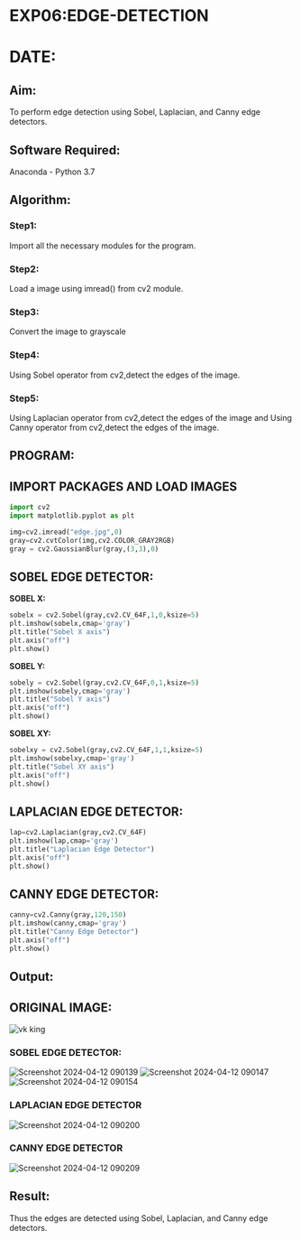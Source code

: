 # EXP06:EDGE-DETECTION
# DATE:
## Aim:
To perform edge detection using Sobel, Laplacian, and Canny edge detectors.

## Software Required:
Anaconda - Python 3.7

## Algorithm:
### Step1:
Import all the necessary modules for the program.

### Step2:
Load a image using imread() from cv2 module.

### Step3:
Convert the image to grayscale

### Step4:
Using Sobel operator from cv2,detect the edges of the image.

### Step5:

Using Laplacian operator from cv2,detect the edges of the image and Using Canny operator from cv2,detect the edges of the image.

## PROGRAM:
## IMPORT PACKAGES AND LOAD IMAGES
  ```python
import cv2
import matplotlib.pyplot as plt

img=cv2.imread("edge.jpg",0)
gray=cv2.cvtColor(img,cv2.COLOR_GRAY2RGB)
gray = cv2.GaussianBlur(gray,(3,3),0)
```
## SOBEL EDGE DETECTOR:
**SOBEL X:**
  ```python
  sobelx = cv2.Sobel(gray,cv2.CV_64F,1,0,ksize=5)
plt.imshow(sobelx,cmap='gray')
plt.title("Sobel X axis")
plt.axis("off")
plt.show()
```
**SOBEL Y:**
```python
sobely = cv2.Sobel(gray,cv2.CV_64F,0,1,ksize=5)
plt.imshow(sobely,cmap='gray')
plt.title("Sobel Y axis")
plt.axis("off")
plt.show()
```
**SOBEL XY:**
  ```python
  sobelxy = cv2.Sobel(gray,cv2.CV_64F,1,1,ksize=5)
plt.imshow(sobelxy,cmap='gray')
plt.title("Sobel XY axis")
plt.axis("off")
plt.show()
```
## LAPLACIAN EDGE DETECTOR:
```python
lap=cv2.Laplacian(gray,cv2.CV_64F)
plt.imshow(lap,cmap='gray')
plt.title("Laplacian Edge Detector")
plt.axis("off")
plt.show()
```
## CANNY EDGE DETECTOR:
```python
canny=cv2.Canny(gray,120,150)
plt.imshow(canny,cmap='gray')
plt.title("Canny Edge Detector")
plt.axis("off")
plt.show()
```
## Output:
## ORIGINAL IMAGE:
![vk king](https://github.com/SHARAN-MJ/EDGE-DETECTION/assets/119560305/0afc89c1-0233-4463-8475-135a814869ca)

### SOBEL EDGE DETECTOR:
![Screenshot 2024-04-12 090139](https://github.com/SHARAN-MJ/EDGE-DETECTION/assets/119560305/955c988d-bd29-48d3-91c1-9ccede62d53f)
![Screenshot 2024-04-12 090147](https://github.com/SHARAN-MJ/EDGE-DETECTION/assets/119560305/313771a5-0c2d-445f-939d-fe4937dbb2f2)
![Screenshot 2024-04-12 090154](https://github.com/SHARAN-MJ/EDGE-DETECTION/assets/119560305/309f96e3-2da6-4c18-9945-31428e6354c6)

### LAPLACIAN EDGE DETECTOR
![Screenshot 2024-04-12 090200](https://github.com/SHARAN-MJ/EDGE-DETECTION/assets/119560305/e329ad9f-e854-4cc1-b6fa-1f700472d736)

### CANNY EDGE DETECTOR
![Screenshot 2024-04-12 090209](https://github.com/SHARAN-MJ/EDGE-DETECTION/assets/119560305/e075e76e-fe11-4aab-902a-e3e8cdb115aa)

## Result:
Thus the edges are detected using Sobel, Laplacian, and Canny edge detectors.
